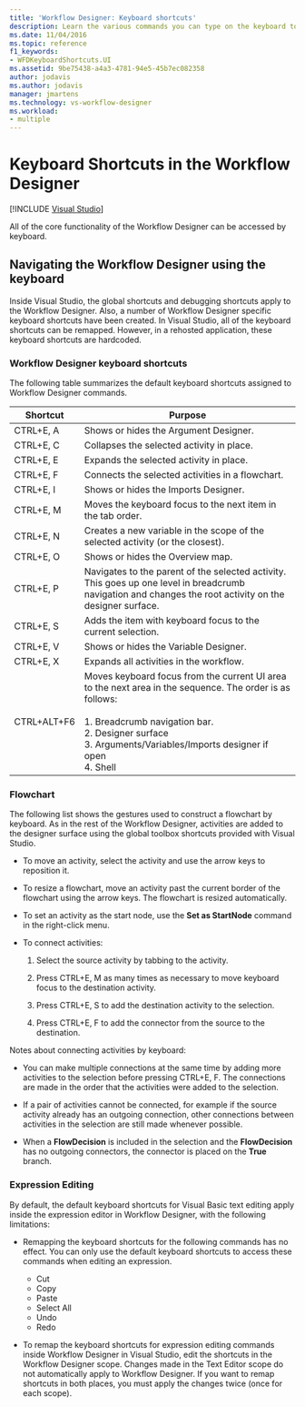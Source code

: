 ```yaml
---
title: 'Workflow Designer: Keyboard shortcuts'
description: Learn the various commands you can type on the keyboard to navigate the Workflow Designer in Visual Studio.
ms.date: 11/04/2016
ms.topic: reference
f1_keywords:
- WFDKeyboardShortcuts.UI
ms.assetid: 9be75438-a4a3-4781-94e5-45b7ec082358
author: jodavis
ms.author: jodavis
manager: jmartens
ms.technology: vs-workflow-designer
ms.workload:
- multiple
---
```

# Keyboard Shortcuts in the Workflow Designer

 [!INCLUDE [Visual Studio](~/includes/applies-to-version/vs-windows-only.md)]

All of the core functionality of the Workflow Designer can be accessed by keyboard.

## Navigating the Workflow Designer using the keyboard

Inside Visual Studio, the global shortcuts and debugging shortcuts apply to the Workflow Designer. Also, a number of Workflow Designer specific keyboard shortcuts have been created. In Visual Studio, all of the keyboard shortcuts can be remapped. However, in a rehosted application, these keyboard shortcuts are hardcoded.

### Workflow Designer keyboard shortcuts

The following table summarizes the default keyboard shortcuts assigned to Workflow Designer commands.

|Shortcut|Purpose|
|-|-------------|
|CTRL+E, A|Shows or hides the Argument Designer.|
|CTRL+E, C|Collapses the selected activity in place.|
|CTRL+E, E|Expands the selected activity in place.|
|CTRL+E, F|Connects the selected activities in a flowchart.|
|CTRL+E, I|Shows or hides the Imports Designer.|
|CTRL+E, M|Moves the keyboard focus to the next item in the tab order.|
|CTRL+E, N|Creates a new variable in the scope of the selected activity (or the closest).|
|CTRL+E, O|Shows or hides the Overview map.|
|CTRL+E, P|Navigates to the parent of the selected activity. This goes up one level in breadcrumb navigation and changes the root activity on the designer surface.|
|CTRL+E, S|Adds the item with keyboard focus to the current selection.|
|CTRL+E, V|Shows or hides the Variable Designer.|
|CTRL+E, X|Expands all activities in the workflow.|
|CTRL+ALT+F6|Moves keyboard focus from the current UI area to the next area in the sequence. The order is as follows:<br /><br /> 1.  Breadcrumb navigation bar.<br />2.  Designer surface<br />3.  Arguments/Variables/Imports designer if open<br />4.  Shell|

### Flowchart

The following list shows the gestures used to construct a flowchart by keyboard. As in the rest of the Workflow Designer, activities are added to the designer surface using the global toolbox shortcuts provided with Visual Studio.

- To move an activity, select the activity and use the arrow keys to reposition it.

- To resize a flowchart, move an activity past the current border of the flowchart using the arrow keys. The flowchart is resized automatically.

- To set an activity as the start node, use the **Set as StartNode** command in the right-click menu.

- To connect activities:

    1. Select the source activity by tabbing to the activity.

    2. Press CTRL+E, M as many times as necessary to move keyboard focus to the destination activity.

    3. Press CTRL+E, S to add the destination activity to the selection.

    4. Press CTRL+E, F to add the connector from the source to the destination.

Notes about connecting activities by keyboard:

- You can make multiple connections at the same time by adding more activities to the selection before pressing CTRL+E, F. The connections are made in the order that the activities were added to the selection.

- If a pair of activities cannot be connected, for example if the source activity already has an outgoing connection, other connections between activities in the selection are still made whenever possible.

- When a **FlowDecision** is included in the selection and the **FlowDecision** has no outgoing connectors, the connector is placed on the **True** branch.

### Expression Editing

By default, the default keyboard shortcuts for Visual Basic text editing apply inside the expression editor in Workflow Designer, with the following limitations:

- Remapping the keyboard shortcuts for the following commands has no effect. You can only use the default keyboard shortcuts to access these commands when editing an expression.

  - Cut
  - Copy
  - Paste
  - Select All
  - Undo
  - Redo

- To remap the keyboard shortcuts for expression editing commands inside Workflow Designer in Visual Studio, edit the shortcuts in the Workflow Designer scope. Changes made in the Text Editor scope do not automatically apply to Workflow Designer. If you want to remap shortcuts in both places, you must apply the changes twice (once for each scope).
